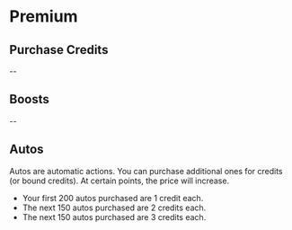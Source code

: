 # Premium

## Purchase Credits

--

## Boosts

--

## Autos

Autos are automatic actions. You can purchase additional ones for credits (or bound credits). At certain points, the price will increase.

- Your first 200 autos purchased are 1 credit each.
- The next 150 autos purchased are 2 credits each.
- The next 150 autos purchased are 3 credits each.
